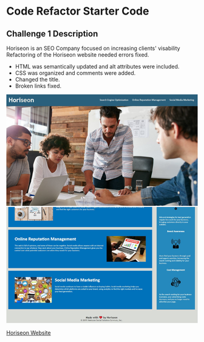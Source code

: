 # Code Refactor Starter Code #
## Challenge 1 Description ##

Horiseon is an SEO Company focused on increasing clients' visability 
Refactoring of the Horiseon website needed errors fixed. 

* HTML was semantically updated and alt attributes were included.
* CSS was organized and comments were added.
* Changed the title.
* Broken links fixed.

![Alt text](/assets/images/horiseon-1.jpg "Horiseon Refactored")
![Alt text](/assets/images/horiseon-2.jpg "Horiseon Refactored")

[Horiseon Website](https://rhx1138.github.io/horiseon/)




